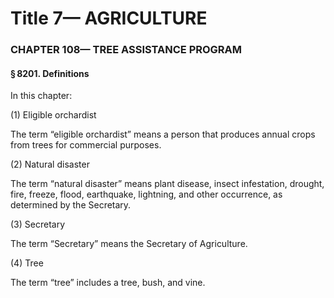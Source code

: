 
# Title 7— AGRICULTURE
### CHAPTER 108— TREE ASSISTANCE PROGRAM
#### § 8201. Definitions

In this chapter:

(1) Eligible orchardist

The term “eligible orchardist” means a person that produces annual crops from trees for commercial purposes.

(2) Natural disaster

The term “natural disaster” means plant disease, insect infestation, drought, fire, freeze, flood, earthquake, lightning, and other occurrence, as determined by the Secretary.

(3) Secretary

The term “Secretary” means the Secretary of Agriculture.

(4) Tree

The term “tree” includes a tree, bush, and vine.

